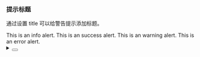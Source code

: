 ### 提示标题

通过设置 <yc-tag>title</yc-tag> 可以给警告提示添加标题。

<div class="cell-demo vp-raw">
  <yc-row :gutter="[40, 20]">
    <yc-col :span="12">
      <yc-alert title="Info">This is an info alert.</yc-alert>
    </yc-col>
    <yc-col :span="12">
      <yc-alert
        title="Success"
        type="success"
        >This is an success alert.</yc-alert
      >
    </yc-col>
    <yc-col :span="12">
      <yc-alert type="warning">
        <template #title> Warning </template>
        This is an warning alert.
      </yc-alert>
    </yc-col>
    <yc-col :span="12">
      <yc-alert type="error">
        <template #title> Error </template>
        This is an error alert.
      </yc-alert>
    </yc-col>
  </yc-row>
</div>

<details>
<summary>
 <button class="code-btn"  >
    <icon-code />
 </button>
</summary>

```vue
<template>
  <yc-row :gutter="[40, 20]">
    <yc-col :span="12">
      <yc-alert title="Info">This is an info alert.</yc-alert>
    </yc-col>
    <yc-col :span="12">
      <yc-alert
        title="Success"
        type="success"
        >This is an success alert.</yc-alert
      >
    </yc-col>
    <yc-col :span="12">
      <yc-alert type="warning">
        <template #title> Warning </template>
        This is an warning alert.
      </yc-alert>
    </yc-col>
    <yc-col :span="12">
      <yc-alert type="error">
        <template #title> Error </template>
        This is an error alert.
      </yc-alert>
    </yc-col>
  </yc-row>
</template>
```

</details>
